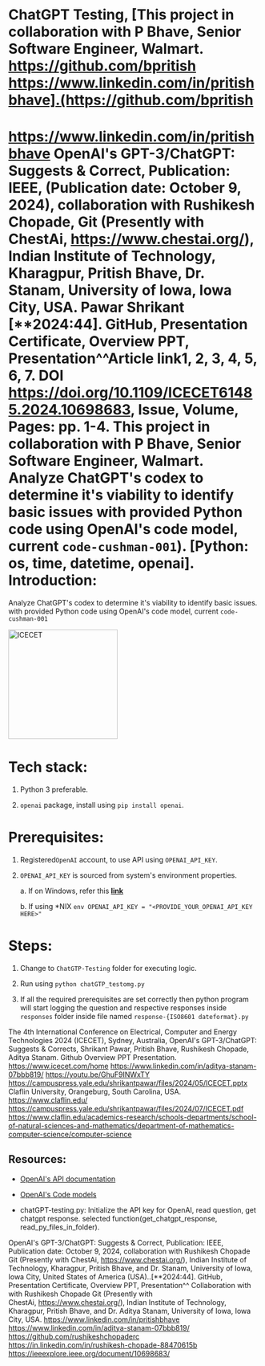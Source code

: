 # ChatGPT Testing, [This project in collaboration with P Bhave, Senior Software Engineer, Walmart. https://github.com/bpritish https://www.linkedin.com/in/pritishbhave].(https://github.com/bpritish
https://www.linkedin.com/in/pritishbhave
OpenAI's GPT-3/ChatGPT: Suggests & Correct, Publication: IEEE, (Publication date: October 9, 2024), collaboration with Rushikesh Chopade, Git (Presently with ChestAi, https://www.chestai.org/), Indian Institute of Technology, Kharagpur, Pritish Bhave, Dr. Stanam, University of Iowa, Iowa City, USA. Pawar Shrikant [**2024:44]. GitHub, Presentation Certificate, Overview PPT, Presentation^^Article link1, 2, 3, 4, 5, 6, 7. DOI https://doi.org/10.1109/ICECET61485.2024.10698683, Issue, Volume, Pages: pp. 1-4.
This project in collaboration with P Bhave, Senior Software Engineer, Walmart. Analyze ChatGPT's codex to determine it's viability to identify basic issues with provided Python code using OpenAI's code model, current `code-cushman-001`).
[Python: os, time, datetime, openai].
Introduction:
===
Analyze ChatGPT's codex to determine it's viability to identify basic issues.
with provided Python code using OpenAI's code model, current `code-cushman-001`

<img width="218" alt="ICECET" src="https://github.com/spawar2/ChatGPT-Testing/assets/25118302/c62bd8c9-3f41-46ed-a417-98916024b4b2">

Tech stack:
===
1. Python 3 preferable.

2. `openai` package, install using `pip install openai`.


Prerequisites:
===
1. Registered`OpenAI` account, to use API using `OPENAI_API_KEY`.

2. `OPENAI_API_KEY` is sourced from system's environment properties.

	a. If on Windows, refer this [__link__](https://docs.oracle.com/en/database/oracle/machine-learning/oml4r/1.5.1/oread/creating-and-modifying-environment-variables-on-windows.html)

	b. If using \*NIX `env OPENAI_API_KEY = "<PROVIDE_YOUR_OPENAI_API_KEY HERE>"`


Steps:
===
1. Change to `ChatGTP-Testing` folder for executing logic.

2. Run using `python chatGTP_testomg.py`

3. If all the required prerequisites are set correctly then python program will start logging the question and respective responses inside `responses` folder inside file named `response-{ISO8601 dateformat}.py`

The 4th International Conference on Electrical, Computer and Energy Technologies 2024 (ICECET), Sydney, Australia, OpenAI's GPT-3/ChatGPT: Suggests & Corrects, Shrikant Pawar, Pritish Bhave, Rushikesh Chopade, Aditya Stanam. Github Overview PPT Presentation.
https://www.icecet.com/home
https://www.linkedin.com/in/aditya-stanam-07bbb819/
https://youtu.be/GhuF9INWxTY
https://campuspress.yale.edu/shrikantpawar/files/2024/05/ICECET.pptx
Claflin University, Orangeburg, South Carolina, USA. 
https://www.claflin.edu/
https://campuspress.yale.edu/shrikantpawar/files/2024/07/ICECET.pdf
https://www.claflin.edu/academics-research/schools-departments/school-of-natural-sciences-and-mathematics/department-of-mathematics-computer-science/computer-science

Resources:
---
- [OpenAI's API documentation](https://platform.openai.com/docs/api-reference/introduction)
- [OpenAI's Code models](https://platform.openai.com/docs/models/codex)

- chatGPT-testing.py: Initialize the API key for OpenAI, read question, get chatgpt response.
selected function(get_chatgpt_response, read_py_files_in_folder).

OpenAI's GPT-3/ChatGPT: Suggests & Correct, Publication: IEEE, Publication date: October 9, 2024, collaboration with Rushikesh Chopade Git (Presently with ChestAi, https://www.chestai.org/), Indian Institute of Technology, Kharagpur, Pritish Bhave, and Dr. Stanam, University of Iowa, Iowa City, United States of America (USA)..[**2024:44]. GitHub, Presentation Certificate, Overview PPT, Presentation^^
Collaboration with with Rushikesh Chopade Git (Presently with ChestAi, https://www.chestai.org/), Indian Institute of Technology, Kharagpur, Pritish Bhave, and Dr. Aditya Stanam, University of Iowa, Iowa City, USA. https://www.linkedin.com/in/pritishbhave
https://www.linkedin.com/in/aditya-stanam-07bbb819/
https://github.com/rushikeshchopaderc
https://in.linkedin.com/in/rushikesh-chopade-88470615b
https://ieeexplore.ieee.org/document/10698683/


